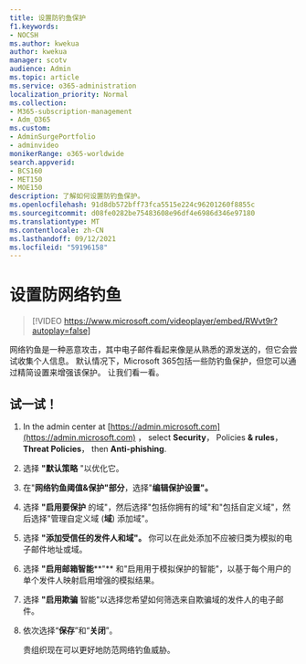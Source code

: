 ```yaml
---
title: 设置防钓鱼保护
f1.keywords:
- NOCSH
ms.author: kwekua
author: kwekua
manager: scotv
audience: Admin
ms.topic: article
ms.service: o365-administration
localization_priority: Normal
ms.collection:
- M365-subscription-management
- Adm_O365
ms.custom:
- AdminSurgePortfolio
- adminvideo
monikerRange: o365-worldwide
search.appverid:
- BCS160
- MET150
- MOE150
description: 了解如何设置防钓鱼保护。
ms.openlocfilehash: 91d8db572bff73fca5515e224c96201260f8855c
ms.sourcegitcommit: d08fe0282be75483608e96df4e6986d346e97180
ms.translationtype: MT
ms.contentlocale: zh-CN
ms.lasthandoff: 09/12/2021
ms.locfileid: "59196158"
---
```

# <a name="set-up-anti-phishing"></a>设置防网络钓鱼

> [!VIDEO https://www.microsoft.com/videoplayer/embed/RWvt9r?autoplay=false]

网络钓鱼是一种恶意攻击，其中电子邮件看起来像是从熟悉的源发送的，但它会尝试收集个人信息。 默认情况下，Microsoft 365包括一些防钓鱼保护，但您可以通过精简设置来增强该保护。 让我们看一看。

## <a name="try-it"></a>试一试！

1. In the admin center at [https://admin.microsoft.com](https://admin.microsoft.com) ， select **Security**， Policies **& rules**， **Threat Policies**， then **Anti-phishing**.
1. 选择 **"默认策略** "以优化它。
1. 在"**网络钓鱼阈值&保护"部分**，选择"**编辑保护设置"。**
1. 选择 **"启用要保护** 的域"，然后选择"包括你拥有的域"和"包括自定义域"，然后选择"管理自定义域 (**域**) 添加域"。
1. 选择 **"添加受信任的发件人和域"。** 你可以在此处添加不应被归类为模拟的电子邮件地址或域。
1. 选择 **"启用邮箱智能****"** 和"启用用于模拟保护的智能"，以基于每个用户的单个发件人映射启用增强的模拟结果。
1. 选择 **"启用欺骗** 智能"以选择您希望如何筛选来自欺骗域的发件人的电子邮件。
1. 依次选择“**保存**”和“**关闭**”。

    贵组织现在可以更好地防范网络钓鱼威胁。
